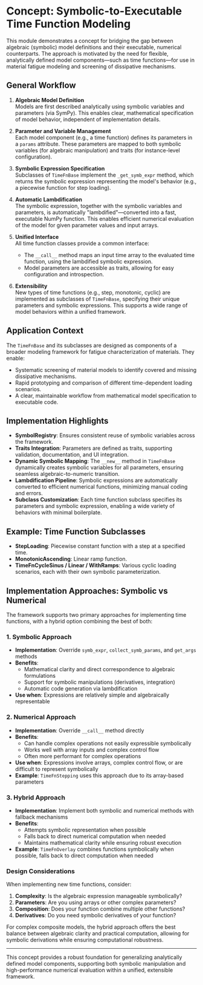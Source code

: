 # Concept: Symbolic-to-Executable Time Function Modeling

This module demonstrates a concept for bridging the gap between algebraic (symbolic) model definitions and their executable, numerical counterparts. The approach is motivated by the need for flexible, analytically defined model components—such as time functions—for use in material fatigue modeling and screening of dissipative mechanisms.

## General Workflow

1. **Algebraic Model Definition**  
   Models are first described analytically using symbolic variables and parameters (via SymPy). This enables clear, mathematical specification of model behavior, independent of implementation details.

2. **Parameter and Variable Management**  
   Each model component (e.g., a time function) defines its parameters in a `params` attribute. These parameters are mapped to both symbolic variables (for algebraic manipulation) and traits (for instance-level configuration).

3. **Symbolic Expression Specification**  
   Subclasses of `TimeFnBase` implement the `_get_symb_expr` method, which returns the symbolic expression representing the model's behavior (e.g., a piecewise function for step loading).

4. **Automatic Lambdification**  
   The symbolic expression, together with the symbolic variables and parameters, is automatically "lambdified"—converted into a fast, executable NumPy function. This enables efficient numerical evaluation of the model for given parameter values and input arrays.

5. **Unified Interface**  
   All time function classes provide a common interface:  
   - The `__call__` method maps an input time array to the evaluated time function, using the lambdified symbolic expression.
   - Model parameters are accessible as traits, allowing for easy configuration and introspection.

6. **Extensibility**  
   New types of time functions (e.g., step, monotonic, cyclic) are implemented as subclasses of `TimeFnBase`, specifying their unique parameters and symbolic expressions. This supports a wide range of model behaviors within a unified framework.

## Application Context

The `TimeFnBase` and its subclasses are designed as components of a broader modeling framework for fatigue characterization of materials. They enable:
- Systematic screening of material models to identify covered and missing dissipative mechanisms.
- Rapid prototyping and comparison of different time-dependent loading scenarios.
- A clear, maintainable workflow from mathematical model specification to executable code.

## Implementation Highlights

- **SymbolRegistry**: Ensures consistent reuse of symbolic variables across the framework.
- **Traits Integration**: Parameters are defined as traits, supporting validation, documentation, and UI integration.
- **Dynamic Symbolic Mapping**: The `__new__` method in `TimeFnBase` dynamically creates symbolic variables for all parameters, ensuring seamless algebraic-to-numeric transition.
- **Lambdification Pipeline**: Symbolic expressions are automatically converted to efficient numerical functions, minimizing manual coding and errors.
- **Subclass Customization**: Each time function subclass specifies its parameters and symbolic expression, enabling a wide variety of behaviors with minimal boilerplate.

## Example: Time Function Subclasses

- **StepLoading**: Piecewise constant function with a step at a specified time.
- **MonotonicAscending**: Linear ramp function.
- **TimeFnCycleSinus / Linear / WithRamps**: Various cyclic loading scenarios, each with their own symbolic parameterization.

## Implementation Approaches: Symbolic vs Numerical

The framework supports two primary approaches for implementing time functions, with a hybrid option combining the best of both:

### 1. Symbolic Approach
- **Implementation**: Override `symb_expr`, `collect_symb_params`, and `get_args` methods
- **Benefits**:
  - Mathematical clarity and direct correspondence to algebraic formulations
  - Support for symbolic manipulations (derivatives, integration)
  - Automatic code generation via lambdification
- **Use when**: Expressions are relatively simple and algebraically representable

### 2. Numerical Approach
- **Implementation**: Override `__call__` method directly
- **Benefits**:
  - Can handle complex operations not easily expressible symbolically
  - Works well with array inputs and complex control flow
  - Often more performant for complex operations
- **Use when**: Expressions involve arrays, complex control flow, or are difficult to represent symbolically
- **Example**: `TimeFnStepping` uses this approach due to its array-based parameters

### 3. Hybrid Approach
- **Implementation**: Implement both symbolic and numerical methods with fallback mechanisms
- **Benefits**:
  - Attempts symbolic representation when possible
  - Falls back to direct numerical computation when needed
  - Maintains mathematical clarity while ensuring robust execution
- **Example**: `TimeFnOverlay` combines functions symbolically when possible, falls back to direct computation when needed

### Design Considerations

When implementing new time functions, consider:

1. **Complexity**: Is the algebraic expression manageable symbolically?
2. **Parameters**: Are you using arrays or other complex parameters?
3. **Composition**: Does your function combine multiple other functions?
4. **Derivatives**: Do you need symbolic derivatives of your function?

For complex composite models, the hybrid approach offers the best balance between algebraic clarity and practical computation, allowing for symbolic derivations while ensuring computational robustness.

---

This concept provides a robust foundation for generalizing analytically defined model components, supporting both symbolic manipulation and high-performance numerical evaluation within a unified, extensible framework.
